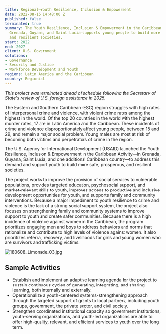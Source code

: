 ```yaml
---
title: Regional—Youth Resilience, Inclusion & Empowerment
date: 2022-08-15 14:48:00 Z
published: false
terminated: true
summary: The Youth Resilience, Inclusion & Empowerment in the Caribbean Activity—in
  Grenada, Guyana, and Saint Lucia—supports young people to build more safe, prosperous,
  and resilient societies.
start: 2022
end: 2027
client: U.S. Government
solutions:
- Governance
- Security and Justice
- Workforce Development and Youth
regions: Latin America and the Caribbean
country: Regionial
---
```


<aside><em>This project was terminated ahead of schedule following the Secretary of State's review of U.S. foreign assistance in 2025.</em></aside>

The Eastern and Southern Caribbean (ESC) region struggles with high rates of interpersonal crime and violence, with violent crime rates among the highest in the world. Of the top 20 countries in the world with the highest murder rates, 17 are in Latin America and the Caribbean. These incidents of crime and violence disproportionately affect young people, between 15 and 29, and remain a major social problem. Young males are most at risk of becoming both victims and perpetrators of crime in the region.

The U.S. Agency for International Development (USAID) launched the Youth Resilience, Inclusion & Empowerment in the Caribbean Activity—in Grenada, Guyana, Saint Lucia, and one additional Caribbean country—to address this demand and support youth to build more safe, prosperous, and resilient societies.

The project works to improve the provision of social services to vulnerable populations, provides targeted education, psychosocial support, and market-relevant skills to youth, improves access to productive and inclusive development opportunities for youth, and supports family and community interventions. Because a major impediment to youth resilience to crime and violence is the lack of a strong social support system, the project also focuses on strengthening family and community systems to improve support to youth and create safer communities. Because there is a high incidence of violence against women in the Caribbean, the program prioritizes engaging men and boys to address behaviors and norms that rationalize and contribute to high levels of violence against women. It also prioritizes referral, recovery, and livelihoods for girls and young women who are survivors and trafficking victims.

![180608_Limonade_03.jpg](/uploads/180608_Limonade_03.jpg)

## Sample Activities

* Establish and implement an adaptive learning agenda for the project to sustain continuous cycles of generating, integrating, and sharing learning, both internally and externally.
* Operationalize a youth-centered systems-strengthening approach through the targeted support of grants to local partners, including youth groups, government, the private sector, and civil society.
* Strengthen coordinated institutional capacity so government institutions, youth-serving organizations, and youth-led organizations are able to offer high-quality, relevant, and efficient services to youth over the long term.

